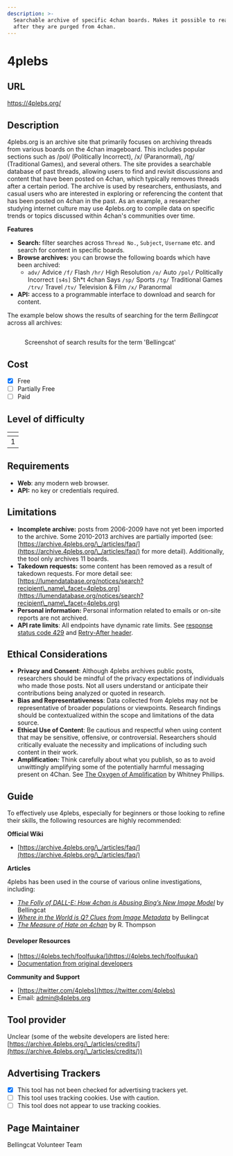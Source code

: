 ```yaml
---
description: >-
  Searchable archive of specific 4chan boards. Makes it possible to read threads
  after they are purged from 4chan.
---
```


# 4plebs

## URL

https://4plebs.org/

## Description

4plebs.org is an archive site that primarily focuses on archiving threads from various boards on the 4chan imageboard. This includes popular sections such as /pol/ (Politically Incorrect), /x/ (Paranormal), /tg/ (Traditional Games), and several others. The site provides a searchable database of past threads, allowing users to find and revisit discussions and content that have been posted on 4chan, which typically removes threads after a certain period. The archive is used by researchers, enthusiasts, and casual users who are interested in exploring or referencing the content that has been posted on 4chan in the past. As an example, a researcher studying internet culture may use 4plebs.org to compile data on specific trends or topics discussed within 4chan's communities over time.

**Features**

* **Search:** filter searches across `Thread No.`, `Subject`, `Username` etc. and search for content in specific boards.
* **Browse archives:** you can browse the following boards which have been archived:&#x20;
  * `adv/` Advice `/f/` Flash `/hr/` High Resolution `/o/` Auto `/pol/` Politically Incorrect `[s4s]` Sh\*t 4chan Says `/sp/` Sports `/tg/` Traditional Games `/trv/` Travel `/tv/` Television & Film `/x/` Paranormal
* **API:** access to a programmable interface to download and search for content. &#x20;

The example below shows the results of searching for the term _Bellingcat_ across all archives:

<figure><img src=".gitbook/assets/Screenshot 2024-04-23 at 12.49.40 PM.png" alt=""><figcaption><p>Screenshot of search results for the term 'Bellingcat' </p></figcaption></figure>

## Cost

* [x] Free
* [ ] Partially Free
* [ ] Paid

## Level of difficulty

<table><thead><tr><th data-type="rating" data-max="5"></th></tr></thead><tbody><tr><td>1</td></tr></tbody></table>

## Requirements

* **Web**: any modern web browser.
* **API:** no key or credentials required.

## Limitations

* **Incomplete archive:** posts from 2006-2009 have not yet been imported to the archive. Some 2010-2013 archives are partially imported (see: [https://archive.4plebs.org/\_/articles/faq/](https://archive.4plebs.org/\_/articles/faq/) for more detail). Additionally, the tool only archives 11 boards.
* **Takedown requests:** some content has been removed as a result of takedown requests. For more detail see: [https://lumendatabase.org/notices/search?recipient\_name\_facet=4plebs.org](https://lumendatabase.org/notices/search?recipient\_name\_facet=4plebs.org)
* **Personal information:** Personal information related to emails or on-site reports are not archived.
* **API rate limits**: All endpoints have dynamic rate limits. See [response status code 429](https://developer.mozilla.org/en-US/docs/Web/HTTP/Status/429) and [Retry-After header](https://developer.mozilla.org/en-US/docs/Web/HTTP/Headers/Retry-After).

## Ethical Considerations

* **Privacy and Consent**: Although 4plebs archives public posts, researchers should be mindful of the privacy expectations of individuals who made those posts. Not all users understand or anticipate their contributions being analyzed or quoted in research.
* **Bias and Representativeness**: Data collected from 4plebs may not be representative of broader populations or viewpoints. Research findings should be contextualized within the scope and limitations of the data source.
* **Ethical Use of Content**: Be cautious and respectful when using content that may be sensitive, offensive, or controversial. Researchers should critically evaluate the necessity and implications of including such content in their work.
* **Amplification**_**:**_ Think carefully about what you publish, so as to avoid unwittingly amplifying some of the potentially harmful messaging present on 4Chan. See [The Oxygen of Amplification](https://datasociety.net/library/oxygen-of-amplification/) by Whitney Phillips.

## Guide

To effectively use 4plebs, especially for beginners or those looking to refine their skills, the following resources are highly recommended:

**Official Wiki**&#x20;

* [https://archive.4plebs.org/\_/articles/faq/](https://archive.4plebs.org/\_/articles/faq/)

&#x20;**Articles**

4plebs has been used in the course of various online investigations, including:

* [_The Folly of DALL-E: How 4chan is Abusing Bing’s New Image Model_](https://www.bellingcat.com/news/2023/10/06/the-folly-of-dall-e-how-4chan-is-abusing-bings-new-image-model/) by Bellingcat
* [_Where in the World is Q? Clues from Image Metadata_](https://www.bellingcat.com/news/rest-of-world/2021/05/10/where-in-the-world-is-q-clues-from-image-metadata/) by Bellingcat
* [_The Measure of Hate on 4chan_](https://www.rollingstone.com/politics/politics-news/the-measure-of-hate-on-4chan-627922/) by R. Thompson

#### Developer Resources

* [https://4plebs.tech/foolfuuka/](https://4plebs.tech/foolfuuka/)
* [Documentation from original developers](http://foolfuuka.readthedocs.io/en/latest/code\_guide/documentation/api.html)

**Community and Support**

* [https://twitter.com/4plebs](https://twitter.com/4plebs)
* Email: [admin@4plebs.org](mailto:admin@4plebs.org)

## Tool provider

Unclear (some of the website developers are listed here: [https://archive.4plebs.org/\_/articles/credits/](https://archive.4plebs.org/\_/articles/credits/))

## Advertising Trackers

* [x] This tool has not been checked for advertising trackers yet.
* [ ] This tool uses tracking cookies. Use with caution.
* [ ] This tool does not appear to use tracking cookies.

## Page Maintainer

Bellingcat Volunteer Team
